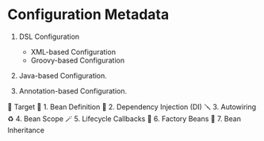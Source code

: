 # Configuration Metadata

1. DSL Configuration
    * XML-based Configuration
    * Groovy-based Configuration

2. Java-based Configuration.

3. Annotation-based Configuration.

🌟 Target
📝 1. Bean Definition
🔄 2. Dependency Injection (DI)
🪛 3. Autowiring
♻️ 4. Bean Scope
🪄 5. Lifecycle Callbacks
🧩 6. Factory Beans
📜 7. Bean Inheritance